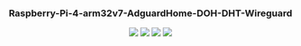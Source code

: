 <h3 align="center">Raspberry-Pi-4-arm32v7-AdguardHome-DOH-DHT-Wireguard</h3>

<p align="center">
  <img src="https://user-images.githubusercontent.com/50296997/175570157-668c29b5-c5b2-4cc5-817f-2e1988002f4b.png">
  <img src="https://user-images.githubusercontent.com/50296997/175570237-a0ef34e6-5da1-46e5-9f0d-2b0b59107f3d.png">
  <img src="https://user-images.githubusercontent.com/50296997/175570289-6f9ada4d-2a93-4b20-bcdd-c387fd7a1367.png">
  <img src="https://user-images.githubusercontent.com/50296997/175570800-38980dd5-7ef9-4755-9a9f-a2f146ec69f5.png">
</p>
